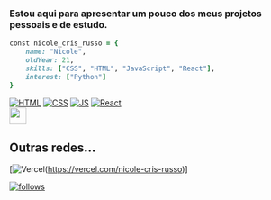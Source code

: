 ### Estou aqui para apresentar um pouco dos meus projetos pessoais e de estudo.

```ruby
const nicole_cris_russo = {
    name: "Nicole",
    oldYear: 21,
    skills: ["CSS", "HTML", "JavaScript", "React"],
    interest: ["Python"]
}
```

[![HTML](https://img.shields.io/badge/HTML5-E34F26?style=for-the-badge&logo=html5&logoColor=white)](google.com) 
[![CSS](https://img.shields.io/badge/CSS3-1572B6?style=for-the-badge&logo=css3&logoColor=white)](#)
[![JS](https://user-images.githubusercontent.com/92954564/149734759-95447c01-d50b-46ee-b203-bcf737a3deb6.png)](#)
[![React](https://img.shields.io/badge/react-%2320232a.svg?style=for-the-badge&logo=react&logoColor=%2361DAFB)](#)<img src="https://i.pinimg.com/originals/53/5a/a7/535aa7b7909c6a6b4eb08c5c3ce310c8.gif" style="display:flex;width:30px;">

## Outras redes...

[![Vercel](https://img.shields.io/badge/vercel-%23000000.svg?style=for-the-badge&logo=vercel&logoColor=white)(https://vercel.com/nicole-cris-russo)]




<!--[![PHP](https://img.shields.io/badge/PHP-777BB4?style=for-the-badge&logo=php&logoColor=white)](#)-->


[![follows](https://img.shields.io/github/followers/nicole-cris-russo.svg?style=social&label=Follow&maxAge=2592000)](#)
